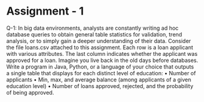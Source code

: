 # Assignment - 1

Q-1: In big data environments, analysts are constantly writing ad hoc database queries to obtain general table statistics for validation, trend analysis, or to simply gain a deeper understanding of their data. Consider the file loans.csv attached to this assignment. Each row is a loan applicant with various attributes. The last column indicates whether the applicant was approved for a loan. Imagine you live back in the old days before databases. Write a program in Java, Python, or a language of your choice that outputs a single table that displays for each distinct level of education:
• Number of applicants
• Min, max, and average balance (among applicants of a given education level)
• Number of loans approved, rejected, and the probability of being approved.

